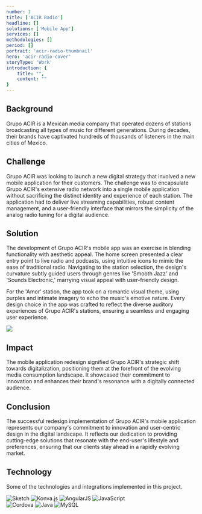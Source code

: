 ```yaml
---
number: 1
title: ['ACIR Radio']
headline: []
solutions: ['Mobile App']
services: []
methodologies: []
period: []
portrait: 'acir-radio-thumbnail'
hero: 'acir-radio-cover'
storyType: 'Work'
introduction: {
    title: "",
    content: ""
}
---
```


## Background 

Grupo ACIR is a Mexican media company that operated dozens of stations broadcasting all types of music for different generations. During decades, their brands have captivated hundreds of thousands of listeners in the main cities of Mexico.

## Challenge

Grupo ACIR was looking to launch a new digital strategy that involved a new mobile application for their customers. The challenge was to encapsulate Grupo ACIR's extensive radio network into a single mobile application without sacrificing the distinct identity and experience of each station. The application had to deliver live streaming capabilities, robust content management, and a user-friendly interface that mirrors the simplicity of the analog radio tuning for a digital audience.

## Solution

The development of Grupo ACIR's mobile app was an exercise in blending functionality with aesthetic appeal. The home screen presented a clear entry point to live radio and podcasts, using intuitive icons to mimic the ease of traditional radio. Navigating to the station selection, the design's curvature subtly guided users through genres like 'Smooth Jazz' and 'Sounds Electronic,' marrying visual appeal with user-friendly design.

For the 'Amor' station, the app took on a romantic visual theme, using purples and intimate imagery to echo the music's emotive nature. Every design choice in the app was crafted to reflect the diverse auditory experiences of Grupo ACIR's stations, ensuring a seamless and engaging user experience.


![](/work/acir-radio-figure-01.jpg)

## Impact

The mobile application redesign signified Grupo ACIR's strategic shift towards digitalization, positioning them at the forefront of the evolving media consumption landscape. It showcased their commitment to innovation and enhances their brand's resonance with a digitally connected audience.

## Conclusion

The successful redesign implementation of Grupo ACIR's mobile application represents our company's commitment to innovation and user-centric design in the digital landscape. It reflects our dedication to providing cutting-edge solutions that resonate with the end-user's lifestyle and preferences, ensuring that our clients stay ahead in a rapidly evolving market.

## Technology

Some of the technologies and integrations implemented in this project.

<div class="story_story__mainContent__technologies__v5XXm">
  <div class="story_story__mainContent__technologies__images__6NSg5">
    <div>
      <img loading="lazy" src="/technologies/sketch.svg" alt="Sketch"/>
      <img loading="lazy" src="/technologies/konva.svg" alt="Konva.js"/>
      <img loading="lazy" src="/technologies/angular.svg" alt="AngularJS"/>
      <img loading="lazy" src="/technologies/javascript.svg" alt="JavaScript"/>
    </div>
    <div>
      <img loading="lazy" src="/technologies/cordova.png" alt="Cordova"/>
      <img loading="lazy" src="/technologies/java.svg" alt="Java"/>
      <img loading="lazy" src="/technologies/mysql.svg" alt="MySQL"/>
    </div>
  </div>
</div>